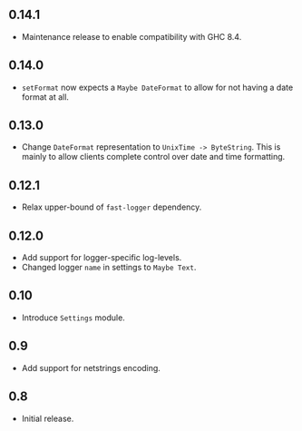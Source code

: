 0.14.1
-----------------------------------------------------------------------------
- Maintenance release to enable compatibility with GHC 8.4.

0.14.0
-----------------------------------------------------------------------------
- `setFormat` now expects a `Maybe DateFormat` to allow for not having a date
  format at all.

0.13.0
-----------------------------------------------------------------------------
- Change `DateFormat` representation to `UnixTime -> ByteString`. This
  is mainly to allow clients complete control over date and time formatting.

0.12.1
-----------------------------------------------------------------------------
- Relax upper-bound of `fast-logger` dependency.

0.12.0
-----------------------------------------------------------------------------
- Add support for logger-specific log-levels.
- Changed logger `name` in settings to `Maybe Text`.

0.10
-----------------------------------------------------------------------------
- Introduce `Settings` module.

0.9
-----------------------------------------------------------------------------
- Add support for netstrings encoding.

0.8
-----------------------------------------------------------------------------
- Initial release.
